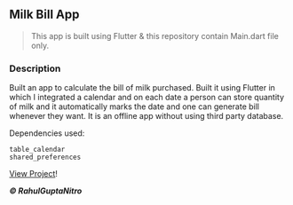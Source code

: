 ## Milk Bill App

> This app is built using Flutter & this repository contain Main.dart file only.


### Description
Built an app to calculate the bill of milk purchased. Built it using Flutter in which I integrated a calendar and on each date a person can store quantity of milk and it automatically marks the date and one can generate bill whenever they want. It is an offline app without using third party database.


Dependencies used:
```
table_calendar
shared_preferences
```

[View Project](https://rahulguptanitro.github.io/Milk-Bill/)!


***© RahulGuptaNitro*** 
